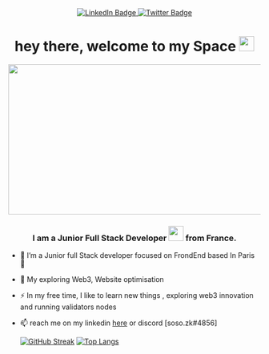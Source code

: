 
<div id="header" align="center">
</div>
<div id="badges" align="center">
  <a href="https://www.linkedin.com/in/safoan-touil-0764ab1aa/">
    <img src="https://img.shields.io/badge/LinkedIn-blue?style=for-the-badge&logo=linkedin&logoColor=white" alt="LinkedIn Badge"/>
  </a>
  <a href="https://twitter.com/TouilSafoan2">
    <img src="https://img.shields.io/badge/Twitter-blue?style=for-the-badge&logo=twitter&logoColor=white" alt="Twitter Badge"/>
  </a>
</div>
<h1 align="center">
  hey there, welcome to my Space
  <img src="https://media.giphy.com/media/hvRJCLFzcasrR4ia7z/giphy.gif" width="30px" />
</h1>

<div align="center">
  <img src="https://media.giphy.com/media/dWesBcTLavkZuG35MI/giphy.gif" width="600" height="300"/>
</div>

<h3 align="center">
I am a Junior Full Stack Developer <img src="https://media.giphy.com/media/WUlplcMpOCEmTGBtBW/giphy.gif" width="30"> from France.
</h3>

- :telescope: I’m a Junior full Stack developer focused on FrondEnd based In Paris :telescope: 
- :seedling: My exploring Web3, Website optimisation 

- :zap: In my free time, I like to learn new things , exploring web3 innovation and running validators nodes 

- :mailbox: reach me on my linkedin <a href="https://www.linkedin.com/in/safoan-touil-0764ab1aa/">here</a> or discord [soso.zk#4856]

  [![GitHub Streak](http://github-readme-streak-stats.herokuapp.com?user=pegasus4me&theme=dark&background=9CCAF1)](https://git.io/streak-stats)
[![Top Langs](https://github-readme-stats.vercel.app/api/top-langs/?username=pegasus4me=anuraghazra&layout=donut)](https://github.com/anuraghazra/github-readme-stats)

